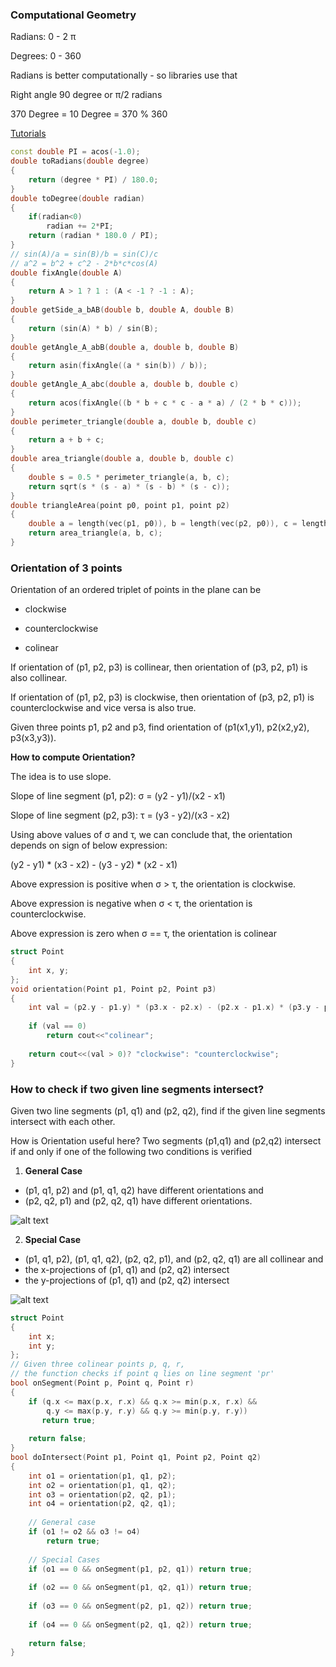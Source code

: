 ### Computational Geometry

Radians: 0 - 2 π

Degrees: 0 - 360

Radians is better computationally - so libraries use that

Right angle 90 degree or π/2 radians

370 Degree = 10 Degree = 370 % 360

[Tutorials](https://github.com/Khaled-Mahmmoud/MyCompetitiveProgramming/blob/master/img/Geometry/Computational%20Geometry.pdf)

```cpp
const double PI = acos(-1.0);
double toRadians(double degree) 
{
    return (degree * PI) / 180.0;
}
double toDegree(double radian)
{
    if(radian<0)
        radian += 2*PI;
    return (radian * 180.0 / PI);
}
// sin(A)/a = sin(B)/b = sin(C)/c
// a^2 = b^2 + c^2 - 2*b*c*cos(A)
double fixAngle(double A)
{
	return A > 1 ? 1 : (A < -1 ? -1 : A);
}
double getSide_a_bAB(double b, double A, double B) 
{
	return (sin(A) * b) / sin(B);
}
double getAngle_A_abB(double a, double b, double B) 
{
	return asin(fixAngle((a * sin(b)) / b));
}
double getAngle_A_abc(double a, double b, double c)
{
	return acos(fixAngle((b * b + c * c - a * a) / (2 * b * c)));
}
double perimeter_triangle(double a, double b, double c) 
{
	return a + b + c;
}
double area_triangle(double a, double b, double c) 
{
	double s = 0.5 * perimeter_triangle(a, b, c);
	return sqrt(s * (s - a) * (s - b) * (s - c));
}
double triangleArea(point p0, point p1, point p2)
{
	double a = length(vec(p1, p0)), b = length(vec(p2, p0)), c = length(vec(p2, p1));
	return area_triangle(a, b, c);
}
```


### Orientation of 3 points

Orientation of an ordered triplet of points in the plane can be

- clockwise

- counterclockwise

- colinear

If orientation of (p1, p2, p3) is collinear, then orientation of (p3, p2, p1) is also collinear.

If orientation of (p1, p2, p3) is clockwise, then orientation of (p3, p2, p1) is counterclockwise and vice versa is also true.

Given three points p1, p2 and p3, find orientation of (p1(x1,y1), p2(x2,y2), p3(x3,y3)).

**How to compute Orientation?**

The idea is to use slope.  

Slope of line segment (p1, p2): σ = (y2 - y1)/(x2 - x1)

Slope of line segment (p2, p3): τ = (y3 - y2)/(x3 - x2)

Using above values of σ and τ, we can conclude that, 
the orientation depends on sign of  below expression: 

(y2 - y1) * (x3 - x2) - (y3 - y2) * (x2 - x1)

Above expression is positive when σ > τ, the orientation is clockwise. 

Above expression is negative when σ < τ, the orientation is counterclockwise.

Above expression is zero when σ == τ,  the orientation is colinear 

```cpp
struct Point 
{ 
    int x, y; 
}; 
void orientation(Point p1, Point p2, Point p3) 
{ 
    int val = (p2.y - p1.y) * (p3.x - p2.x) - (p2.x - p1.x) * (p3.y - p2.y); 
  
    if (val == 0) 
        return cout<<"colinear";  
  
    return cout<<(val > 0)? "clockwise": "counterclockwise"; 
} 
```

### How to check if two given line segments intersect?

Given two line segments (p1, q1) and (p2, q2), find if the given line segments intersect with each other.

How is Orientation useful here?
Two segments (p1,q1) and (p2,q2) intersect if and only if one of the following two conditions is verified

1. **General Case**

- (p1, q1, p2) and (p1, q1, q2) have different orientations and
- (p2, q2, p1) and (p2, q2, q1) have different orientations.

![alt text](https://media.geeksforgeeks.org/wp-content/uploads/linesegments1.png)

2. **Special Case**
- (p1, q1, p2), (p1, q1, q2), (p2, q2, p1), and (p2, q2, q1) are all collinear and
- the x-projections of (p1, q1) and (p2, q2) intersect
- the y-projections of (p1, q1) and (p2, q2) intersect

![alt text](https://media.geeksforgeeks.org/wp-content/uploads/linesegments2.png)
```cpp
struct Point 
{ 
    int x; 
    int y; 
}; 
// Given three colinear points p, q, r,
// the function checks if point q lies on line segment 'pr' 
bool onSegment(Point p, Point q, Point r) 
{ 
    if (q.x <= max(p.x, r.x) && q.x >= min(p.x, r.x) && 
        q.y <= max(p.y, r.y) && q.y >= min(p.y, r.y)) 
       return true; 
  
    return false; 
} 
bool doIntersect(Point p1, Point q1, Point p2, Point q2) 
{ 
    int o1 = orientation(p1, q1, p2); 
    int o2 = orientation(p1, q1, q2); 
    int o3 = orientation(p2, q2, p1); 
    int o4 = orientation(p2, q2, q1); 
  
    // General case 
    if (o1 != o2 && o3 != o4) 
        return true; 
  
    // Special Cases 
    if (o1 == 0 && onSegment(p1, p2, q1)) return true; 
  
    if (o2 == 0 && onSegment(p1, q2, q1)) return true; 
  
    if (o3 == 0 && onSegment(p2, p1, q2)) return true; 
  
    if (o4 == 0 && onSegment(p2, q1, q2)) return true; 
  
    return false; 
} 
```

